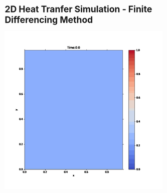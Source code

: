# 2D Heat Tranfer Simulation - Finite Differencing Method

<p align="center">
<img src="https://github.com/Filpill/2D_HeatTranfer/blob/main/Finite_Difference_2D_Heat.gif" alt="drawing" width="550"/> 
</p>
